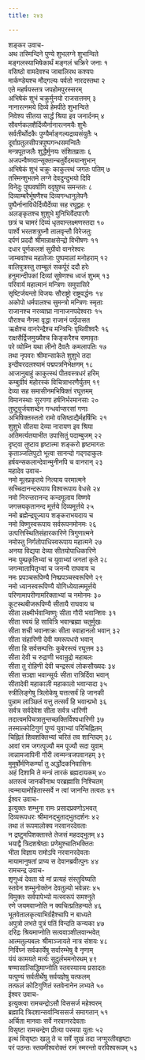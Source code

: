 ```yaml
---
title: २४३

---
```

शङ्कर उवाच-  
अथ तस्मिन्दिने पुण्ये शुभलग्ने शुभान्विते  
मङ्गलस्याभिषेकार्थं मङ्गलं चक्रिरे जनाः १  
वसिष्ठो वामदेवश्च जाबालिरथ कश्यपः  
मार्कण्डेयश्च मौद्गल्यः पर्वतो नारदस्तथा २  
एते महर्षयस्तत्र जपहोमपुरस्सरम्  
अभिषेकं शुभं चक्रुर्मुनयो राजसत्तमम् ३  
नानारत्नमये दिव्ये हेमपीठे शुभान्विते  
निवेश्य सीतया सार्द्धं श्रिया इव जनार्दनम् ४  
सौवर्णकलशैर्दिव्यैर्नानारत्नमयैः शुभैः  
सर्वतीर्थोदकैः पुण्यैर्माङ्गल्यद्रव्यसंयुतैः ५  
दूर्वाग्रतुलसीपत्रपुष्पगन्धसमन्वितैः  
मन्त्रपूतजलैः शुद्धैर्मुनयः संशितव्रताः ६  
अजपन्वैष्णवान्सूक्तान्चतुर्वेदमयान्शुभान्  
अभिषेकं शुभं चक्रुः काकुत्स्थं जगतः पतिम् ७  
तस्मिन्शुभतमे लग्ने देवदुन्दुभयो दिवि  
विनेदुः पुष्पवर्षाणि ववृषुश्च समन्ततः ८  
दिव्याम्बरैर्भूषणैश्च दिव्यगन्धानुलेपनैः  
पुष्पैर्नानाविधैर्दिव्यैर्देव्या सह रघूद्वहः ९  
अलङ्कृतश्च शुशुभे मुनिभिर्वेदपारगैः  
छत्रं च चामरं दिव्यं धृतवान्लक्ष्मणस्तदा १०  
पार्श्वे भरतशत्रुघ्नौ तालवृन्तौ विरेजतुः  
दर्पणं प्रददौ श्रीमान्राक्षसेन्द्रो विभीषणः ११  
दधार पूर्णकलशं सुग्रीवो वानरेश्वरः  
जाम्बवांश्च महातेजाः पुष्पमालां मनोहराम् १२  
वालिपुत्रस्तु ताम्बूलं सकर्पूरं ददौ हरेः  
हनुमान्दीपकां दिव्यां सुषेणश्च ध्वजं शुभम् १३  
परिवार्य महात्मानं मन्त्रिणः समुपासिरे  
सृष्टिर्जयन्तो विजयः सौराष्ट्रो राष्ट्रवर्द्धनः १४  
अकोपो धर्मपालश्च सुमन्त्रो मन्त्रिणः स्मृताः  
राजानश्च नरव्याघ्रा नानाजनपदेश्वराः १५  
पौराश्च नैगमा वृद्धा राजानं पर्युपासत  
ऋक्षैश्च वानरेन्द्रैश्च मन्त्रिभिः पृथिवीश्वरैः १६  
राक्षसैर्द्विजमुख्यैश्च किङ्करैश्च समावृतः  
परे व्योम्नि यथा लीनो दैवतैः कमलापतिः १७  
तथा नृपवरः श्रीमान्साकेते शुशुभे तदा  
इन्दीवरदलश्यामं पद्मपत्रनिभेक्षणम् १८  
आजानुबाहुं काकुत्स्थं पीतवस्त्रधरं हरिम्  
कम्बुग्रीवं महोरस्कं विचित्राभरणैर्युतम् १९  
देव्या सह समासीनमभिषिक्तं रघूत्तमम्  
विमानस्थाः सुरगणा हर्षनिर्भरमानसाः २०  
तुष्टुवुर्जयशब्देन गन्धर्वाप्सरसां गणाः  
अभिषिक्तस्ततो रामो वसिष्ठाद्यैर्महर्षिभिः २१  
शुशुभे सीतया देव्या नारायण इव श्रिया  
अतिमर्त्यतयाभीत उपासितुं पदाम्बुजम् २२  
दृष्ट्वा तुष्टाव हृष्टात्मा शङ्करो हृष्टमागतः  
कृताञ्जलिपुटो भूत्वा सानन्दो गद्गदाकुलः  
हर्षयन्सकलान्देवान्मुनीनपि च वानरान् २३  
महादेव उवाच-  
नमो मूलप्रकृतये नित्याय परमात्मने  
सच्चिदानन्दरूपाय विश्वरूपाय वेधसे २४  
नमो निरन्तरानन्द कन्दमूलाय विष्णवे  
जगत्त्रयकृतानन्द मूर्त्तये दिव्यमूर्त्तये २५  
नमो ब्रह्मेन्द्रपूज्याय शङ्कराभयदाय च  
नमो विष्णुस्वरूपाय सर्वरूपनमोनमः २६  
उत्पत्तिस्थितिसंहारकारिणे त्रिगुणात्मने  
नमोस्तु निर्गतोपाधिस्वरूपाय महात्मने २७  
अनया विद्यया देव्या सीतयोपाधिकारिणे  
नमः पुम्प्रकृतिभ्यां च युवाभ्यां जगतां कृते २८  
जगन्मातापितृभ्यां च जनन्यै राघवाय च  
नमः प्रपञ्चरूपिण्यै निष्प्रपञ्चस्वरूपिणे २९  
नमो ध्यानस्वरूपिण्यै योगिध्येयात्ममूर्त्तये  
परिणामापरीणामरिक्ताभ्यां च नमोनमः ३०  
कूटस्थबीजरूपिण्यै सीतायै राघवाय च  
सीता लक्ष्मीर्भवान्विष्णुः सीता गौरी भवान्शिवः ३१  
सीता स्वयं हि सावित्रि भवान्ब्रह्मा चतुर्मुखः  
सीता शची भवान्शक्रः सीता स्वाहानलो भवान् ३२  
सीता संहारिणी देवी यमरूपधरो भवान्  
सीता हि सर्वसम्पत्तिः कुबेरस्त्वं रघूत्तम ३३  
सीता देवी च रुद्राणी भवान्रुद्रो महाबलः  
सीता तु रोहिणी देवी चन्द्रस्त्वं लोकसौख्यदः ३४  
सीता सञ्ज्ञा भवान्सूर्यः सीता रात्रिर्दिवा भवान्  
सीतादेवी महाकाली महाकालो भवान्सदा ३५  
स्त्रीलिङ्गेषु त्रिलोकेषु यत्तत्सर्वं हि जानकी  
पुन्नाम लाञ्छितं यत्तु तत्सर्वं हि भवान्प्रभो ३६  
सर्वत्र सर्वदेवेश सीता सर्वत्र धारिणी  
तदात्वमपिचत्रातुन्तच्छक्तिर्विश्वधारिणी ३७  
तस्मात्कोटिगुणं पुण्यं युवाभ्यां परिचिह्नितम्  
चिह्नितं शिवशक्तिभ्यां चरितं तव शान्तिदम् ३८  
आवां राम जगत्पूज्यौ मम पूज्यौ सदा युवाम्  
त्वन्नामजापिनी गौरी त्वन्मन्त्रजपवानहम् ३९  
मुमूर्षोर्मणिकर्ण्यां तु अर्द्धोदकनिवासिनः  
अहं दिशामि ते मन्त्रं तारकं ब्रह्मदायकम् ४०  
अतस्त्वं जानकीनाथ परब्रह्मासि निश्चितम्  
त्वन्मायामोहितास्सर्वे न त्वां जानन्ति तत्वतः ४१  
ईश्वर उवाच-  
इत्युक्तः शम्भुना रामः प्रसादप्रवणोऽभवत्  
दिव्यरूपधरः श्रीमानद्भुताद्भुतदर्शनः ४२  
तथा तं रूपमालोक्य नरवानरदेवताः  
न द्रष्टुमपिशक्तास्ते तेजसं महदद्भुतम् ४३  
भयाद्वै त्रिदशश्रेष्ठाः प्रणेमुश्चातिभक्तितः  
भीता विज्ञाय रामोऽपि नरवानरदेवताः  
मायामानुषतां प्राप्य स देवानब्रवीत्पुनः ४४  
रामचन्द्र उवाच-  
शृणुध्वं देवता यो मां प्रत्यहं संस्तुविष्यति  
स्तवेन शम्भुनोक्तेन देवतुल्यो भवेन्नरः ४५  
विमुक्तः सर्वपापेभ्यो मत्स्वरूपं समश्नुते  
रणे जयमवाप्नोति न क्वचित्प्रतिहन्यते ४६  
भूतवेतालकृत्याभिर्ग्रहैश्चापि न बाध्यते  
अपुत्रो लभते पुत्रं पतिं विन्दति कन्यका ४७  
दरिद्रः श्रियमाप्नोति सत्ववाञ्शीलवान्भवेत्  
आत्मतुल्यबलः श्रीमाञ्जायते नात्र संशयः ४८  
निर्विघ्नं सर्वकार्येषु सर्वारम्भेषु वै नृणाम्  
यंयं कामयते मर्त्यः सुदुर्लभमनोरथम् ४९  
षण्मासात्सिद्धिमाप्नोति स्तवस्यास्य प्रसादतः  
यत्पुण्यं सर्वतीर्थेषु सर्वयज्ञेषु यत्फलम्  
तत्फलं कोटिगुणितं स्तवेनानेन लभ्यते ५०  
ईश्वर उवाच-  
इत्युक्त्वा रामचन्द्रोऽसौ विससर्ज महेश्वरम्  
ब्रह्मादि त्रिदशान्सर्वान्विससर्ज समागतान् ५१  
अर्चिता मानवाः सर्वे नरवानरदेवताः  
विसृष्टा रामचन्द्रेण प्रीत्या परमया युताः ५२  
इत्थं विसृष्टाः खलु ते च सर्वे सुखं तदा जग्मुरतीवहृष्टाः  
परं पठन्तः स्तवमीश्वरोक्तं रामं स्मरन्तो वरविश्वरूपम् ५३